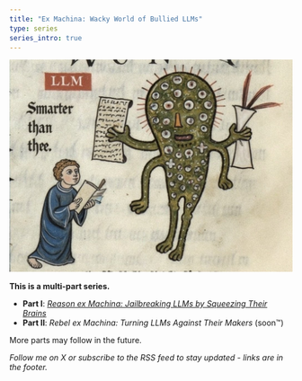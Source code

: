 ```yaml
---
title: "Ex Machina: Wacky World of Bullied LLMs"
type: series
series_intro: true
---
```


![Smarter than thee](smarter-than-thee.jpg)

**This is a multi-part series.**

- **Part I**: *[Reason ex Machina: Jailbreaking LLMs by Squeezing Their Brains](reason/)*
- **Part II**: *Rebel ex Machina: Turning LLMs Against Their Makers* (soon™)

More parts may follow in the future.

*Follow me on X or subscribe to the RSS feed to stay updated - links are in the footer.*
